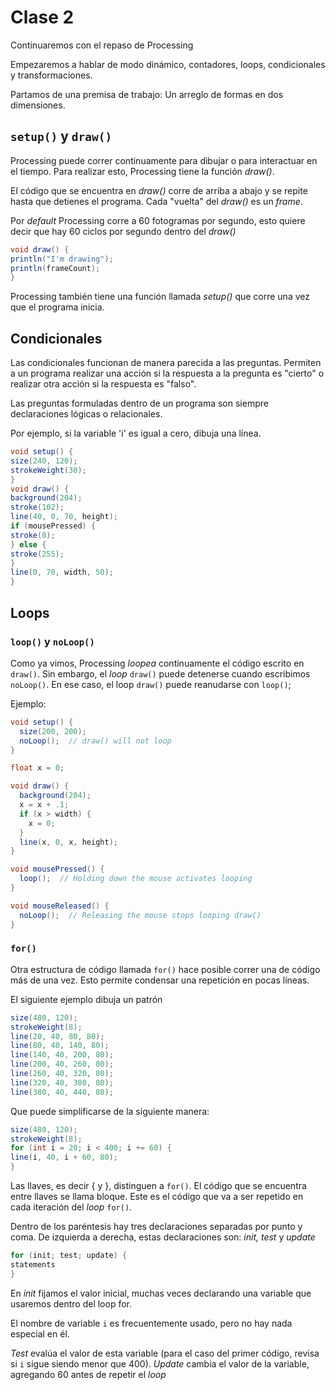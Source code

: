 # Clase 2

Continuaremos con el repaso de Processing

Empezaremos a hablar de modo dinámico, contadores, loops, condicionales y transformaciones. 

Partamos de una premisa de trabajo: Un arreglo de formas en dos dimensiones.

## `setup()` y `draw()`

Processing puede correr continuamente para dibujar o para interactuar en el tiempo. Para realizar esto, Processing tiene la función *draw()*. 

El código que se encuentra en *draw()* corre de arriba a abajo y se repite hasta que detienes el programa. Cada "vuelta" del *draw()* es un *frame*. 

Por *default* Processing corre a 60 fotogramas por segundo, esto quiere decir que hay 60 ciclos por segundo dentro del *draw()* 

```java
void draw() {
println("I'm drawing");
println(frameCount);
}
```

Processing también tiene una función llamada *setup()* que corre una vez que el programa inicia. 

## Condicionales

Las condicionales funcionan de manera parecida a las preguntas. Permiten a un programa realizar una acción si la respuesta a la pregunta es "cierto" o realizar otra acción si la respuesta es "falso". 

Las preguntas formuladas dentro de un programa son siempre declaraciones lógicas o relacionales. 

Por ejemplo, si la variable 'i' es igual a cero, dibuja una línea.

```java
void setup() {
size(240, 120);
strokeWeight(30);
}
void draw() {
background(204);
stroke(102);
line(40, 0, 70, height);
if (mousePressed) {
stroke(0);
} else {
stroke(255);
}
line(0, 70, width, 50);
}
```
## Loops

### `loop()` y `noLoop()`

Como ya vimos, Processing *loopea* continuamente el código escrito en `draw()`. Sin embargo, el *loop* `draw()` puede detenerse cuando escribimos `noLoop()`. En ese caso, el loop `draw()` puede reanudarse con `loop()`; 

Ejemplo: 

```java 
void setup() {
  size(200, 200);
  noLoop();  // draw() will not loop
}

float x = 0;

void draw() {
  background(204);
  x = x + .1;
  if (x > width) {
    x = 0;
  }
  line(x, 0, x, height); 
}

void mousePressed() {
  loop();  // Holding down the mouse activates looping
}

void mouseReleased() {
  noLoop();  // Releasing the mouse stops looping draw()
}
```

### `for()`

Otra estructura de código llamada `for()` hace posible correr una de código más de una vez. Esto permite condensar una repetición en pocas líneas. 

El siguiente ejemplo dibuja un patrón 

```java
size(480, 120);
strokeWeight(8);
line(20, 40, 80, 80);
line(80, 40, 140, 80);
line(140, 40, 200, 80);
line(200, 40, 260, 80);
line(260, 40, 320, 80);
line(320, 40, 380, 80);
line(380, 40, 440, 80);
```

Que puede simplificarse de la siguiente manera: 

```java
size(480, 120);
strokeWeight(8);
for (int i = 20; i < 400; i += 60) {
line(i, 40, i + 60, 80);
}
```

Las llaves, es decir { y }, distinguen a `for()`. El código que se encuentra entre llaves se llama bloque. Este es el código que va a ser repetido en cada iteración del *loop* `for()`. 

Dentro de los paréntesis hay tres declaraciones separadas por punto y coma. De izquierda a derecha, estas declaraciones son: *init, test* y *update*

```java
for (init; test; update) {
statements
}
```
En *init* fijamos el valor inicial, muchas veces declarando una variable que usaremos dentro del loop for. 

El nombre de variable `i` es frecuentemente usado, pero no hay nada especial en él. 

*Test* evalúa el valor de esta variable (para el caso del primer código, revisa si `i` sigue siendo menor que 400). *Update* cambia el valor de la variable, agregando 60 antes de repetir el *loop*